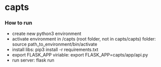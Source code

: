 # capts

### How to run
- create new python3 environment
- activate environment in /capts (root folder, not in capts/capts) folder: source path_to_environment/bin/activate
- install libs: pip3 install -r requirements.txt
- export FLASK_APP viriable: export FLASK_APP=capts/app/api.py
- run server: flask run
